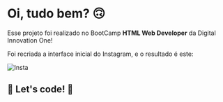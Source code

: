 # Oi, tudo bem? 🙃

Esse projeto foi realizado no BootCamp **HTML Web Developer** da Digital Innovation One!

Foi recriada a interface inicial do Instagram, e o resultado é este: 

![Insta](https://cdn.discordapp.com/attachments/908774068696789066/908774111214460948/unknown.png)

## 🚀 Let's code! 🚀
